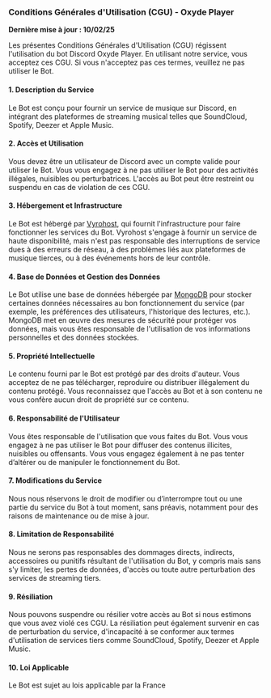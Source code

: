 ### **Conditions Générales d'Utilisation (CGU) - Oxyde Player**

**Dernière mise à jour : 10/02/25**

Les présentes Conditions Générales d'Utilisation (CGU) régissent l'utilisation du bot Discord Oxyde Player. En utilisant notre service, vous acceptez ces CGU. Si vous n'acceptez pas ces termes, veuillez ne pas utiliser le Bot.

#### 1. **Description du Service**

Le Bot est conçu pour fournir un service de musique sur Discord, en intégrant des plateformes de streaming musical telles que SoundCloud, Spotify, Deezer et Apple Music.

#### 2. **Accès et Utilisation**

Vous devez être un utilisateur de Discord avec un compte valide pour utiliser le Bot. Vous vous engagez à ne pas utiliser le Bot pour des activités illégales, nuisibles ou perturbatrices. L'accès au Bot peut être restreint ou suspendu en cas de violation de ces CGU.

#### 3. **Hébergement et Infrastructure**

Le Bot est hébergé par [Vyrohost](https://vyrohost.com), qui fournit l'infrastructure pour faire fonctionner les services du Bot. Vyrohost s'engage à fournir un service de haute disponibilité, mais n'est pas responsable des interruptions de service dues à des erreurs de réseau, à des problèmes liés aux plateformes de musique tierces, ou à des événements hors de leur contrôle.

#### 4. **Base de Données et Gestion des Données**

Le Bot utilise une base de données hébergée par [MongoDB](https://mongodb.com) pour stocker certaines données nécessaires au bon fonctionnement du service (par exemple, les préférences des utilisateurs, l'historique des lectures, etc.). MongoDB met en œuvre des mesures de sécurité pour protéger vos données, mais vous êtes responsable de l'utilisation de vos informations personnelles et des données stockées.

#### 5. **Propriété Intellectuelle**

Le contenu fourni par le Bot est protégé par des droits d'auteur. Vous acceptez de ne pas télécharger, reproduire ou distribuer illégalement du contenu protégé. Vous reconnaissez que l'accès au Bot et à son contenu ne vous confère aucun droit de propriété sur ce contenu.

#### 6. **Responsabilité de l'Utilisateur**

Vous êtes responsable de l'utilisation que vous faites du Bot. Vous vous engagez à ne pas utiliser le Bot pour diffuser des contenus illicites, nuisibles ou offensants. Vous vous engagez également à ne pas tenter d’altérer ou de manipuler le fonctionnement du Bot.

#### 7. **Modifications du Service**

Nous nous réservons le droit de modifier ou d’interrompre tout ou une partie du service du Bot à tout moment, sans préavis, notamment pour des raisons de maintenance ou de mise à jour.

#### 8. **Limitation de Responsabilité**

Nous ne serons pas responsables des dommages directs, indirects, accessoires ou punitifs résultant de l'utilisation du Bot, y compris mais sans s'y limiter, les pertes de données, d'accès ou toute autre perturbation des services de streaming tiers.

#### 9. **Résiliation**

Nous pouvons suspendre ou résilier votre accès au Bot si nous estimons que vous avez violé ces CGU. La résiliation peut également survenir en cas de perturbation du service, d'incapacité à se conformer aux termes d'utilisation de services tiers comme SoundCloud, Spotify, Deezer et Apple Music.

#### 10. **Loi Applicable**

Le Bot est sujet au lois applicable par la France
